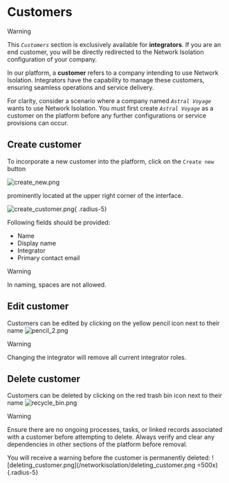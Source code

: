 # Customers
> [!WARNING]
> This *`Customers`* section is exclusively available for **integrators**. If you are an end customer, you will be directly redirected to the Network Isolation configuration of your company.

In our platform, a **customer** refers to a company intending to use Network Isolation. Integrators have the capability to manage these customers, ensuring seamless operations and service delivery.

For clarity, consider a scenario where a company named *`Astral Voyage`* wants to use Network Isolation. You must first create *`Astral Voyage`* as a customer on the platform before any further configurations or service provisions can occur.

## Create customer

To incorporate a new customer into the platform, click on the `Create new` button

![create_new.png](/create_new.png)

prominently located at the upper right corner of the interface.

![create_customer.png](/create_customer.png){ .radius-5}

Following fields should be provided:
	
  - Name
  - Display name
  - Integrator
  - Primary contact email

> [!WARNING]
> In naming, spaces are not allowed.
  

## Edit customer
Customers can be edited by clicking on the yellow pencil icon next to their name ![pencil_2.png](/pencil_2.png)

> [!WARNING]
> Changing the integrator will remove all current integrator roles.

## Delete customer

Customers can be deleted by clicking on the red trash bin icon next to their name ![recycle_bin.png](/recycle_bin.png)
> [!WARNING]
> Ensure there are no ongoing processes, tasks, or linked records associated with a customer before attempting to delete. Always verify and clear any dependencies in other sections of the platform before removal.

You will receive a warning before the customer is permanently deleted:
![deleting_customer.png](/networkisolation/deleting_customer.png =500x){.radius-5}
